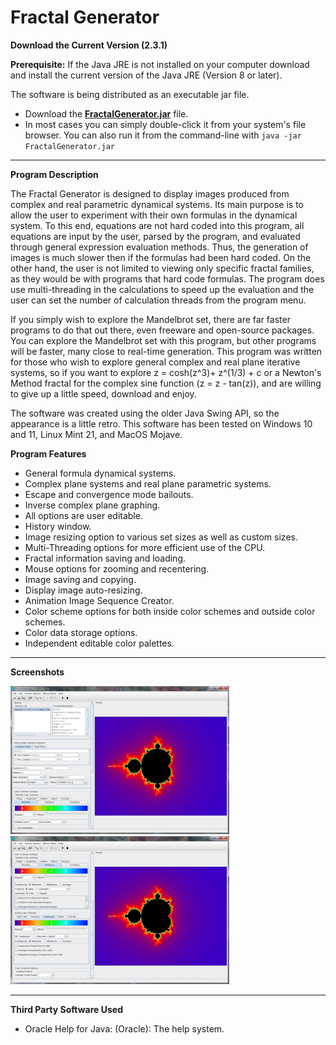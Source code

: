 # Fractal Generator

**Download the Current Version (2.3.1)**

**Prerequisite:** If the Java JRE is not installed on your computer download and install the current version of the Java JRE (Version 8 or later).

The software is being distributed as an executable jar file. 

- Download the **[FractalGenerator.jar](https://github.com/mathprofdes/Fractal-Generator/releases/download/v2.3.1/FractalGenerator.jar)** file.
- In most cases you can simply double-click it from your system's file browser. You can also run it from the command-line with
`java -jar FractalGenerator.jar`

---

**Program Description**

The Fractal Generator is designed to display images produced from complex and real parametric dynamical systems. Its main purpose is to allow the user to experiment with their own formulas in the dynamical system. To this end, equations are not hard coded into this program, all equations are input by the user, parsed by the program, and evaluated through general expression evaluation methods. Thus, the generation of images is much slower then if the formulas had been hard coded. On the other hand, the user is not limited to viewing only specific fractal families, as they would be with programs that hard code formulas.  The program does use multi-threading in the calculations to speed up the evaluation and the user can set the number of calculation threads from the program menu.  

If you simply wish to explore the Mandelbrot set, there are far faster programs to do that out there, even freeware and open-source packages. You can explore the Mandelbrot set with this program, but other programs will be faster, many close to real-time generation. This program was written for those who wish to explore general complex and real plane iterative systems, so if you want to explore z = cosh(z^3)+ z^(1/3) + c or a Newton's Method fractal for the complex sine function (z = z - tan(z)), and are willing to give up a little speed, download and enjoy.  

The software was created using the older Java Swing API, so the appearance is a little retro. This software has been tested on Windows 10 and 11, Linux Mint 21, and MacOS Mojave.

**Program Features**

- General formula dynamical systems.
- Complex plane systems and real plane parametric systems.
- Escape and convergence mode bailouts.
- Inverse complex plane graphing.
- All options are user editable.
- History window.
- Image resizing option to various set sizes as well as custom sizes.
- Multi-Threading options for more efficient use of the CPU.
- Fractal information saving and loading.
- Mouse options for zooming and recentering.
- Image saving and copying.
- Display image auto-resizing.
- Animation Image Sequence Creator.
- Color scheme options for both inside color schemes and outside color schemes.
- Color data storage options.
- Independent editable color palettes.

---
**Screenshots**

![Screenshot of program.](/Version_2_3_1/FGV2_1t.png)
![Screenshot of program.](/Version_2_3_1/FGV2_2t.png)

---

**Third Party Software Used**

- Oracle Help for Java: (Oracle): The help system.
